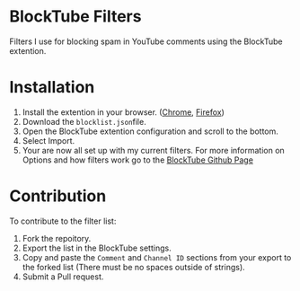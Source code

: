 # BlockTube Filters
Filters I use for blocking spam in YouTube comments using the BlockTube extention.

# Installation
1. Install the extention in your browser. ([Chrome](https://chrome.google.com/webstore/detail/blocktube/bbeaicapbccfllodepmimpkgecanona), [Firefox](https://addons.mozilla.org/en-US/firefox/addon/blocktube/))
2. Download the `blocklist.json`file.
3. Open the BlockTube extention configuration and scroll to the bottom.
4. Select Import.
5. Your are now all set up with my current filters.
For more information on Options and how filters work go to the [BlockTube Github Page](https://github.com/amitbl/blocktube)

# Contribution
To contribute to the filter list:
1. Fork the repoitory.
2. Export the list in the BlockTube settings.
3. Copy and paste the `Comment` and `Channel ID` sections from your export to the forked list (There must be no spaces outside of strings).
4. Submit a Pull request.
